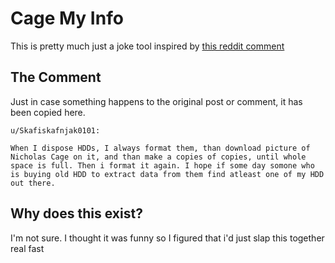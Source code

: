 # Cage My Info

This is pretty much just a joke tool inspired by [this reddit comment](https://www.reddit.com/r/computers/comments/1262hgy/comment/je7n9qc/)

## The Comment

Just in case something happens to the original post or comment, it has been copied here.

```
u/Skafiskafnjak0101:

When I dispose HDDs, I always format them, than download picture of Nicholas Cage on it, and than make a copies of copies, until whole space is full. Then i format it again. I hope if some day somone who is buying old HDD to extract data from them find atleast one of my HDD out there.
```

## Why does this exist?

I'm not sure. I thought it was funny so I figured that i'd just slap this together real fast
